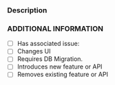 
<!--- Thank you for contributing to Flask-Appbuilder. -->
<!--- This repo uses a PR lint bot (https://github.com/apps/prlint), make sure to prefix your PR title with one of: -->
<!--- build|chore|ci|docs|feat|fix|perf|refactor|style|test|other -->

### Description

<!--- Describe the change below, including rationale and design decisions -->

### ADDITIONAL INFORMATION
<!--- Check any relevant boxes with "x" -->
<!--- HINT: Include "Fixes #nnn" if you are fixing an existing issue -->
- [ ] Has associated issue:
- [ ] Changes UI
- [ ] Requires DB Migration.
- [ ] Introduces new feature or API
- [ ] Removes existing feature or API
